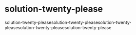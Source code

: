 # solution-twenty-please
solution-twenty-pleasesolution-twenty-pleasesolution-twenty-pleasesolution-twenty-pleasesolution-twenty-please
